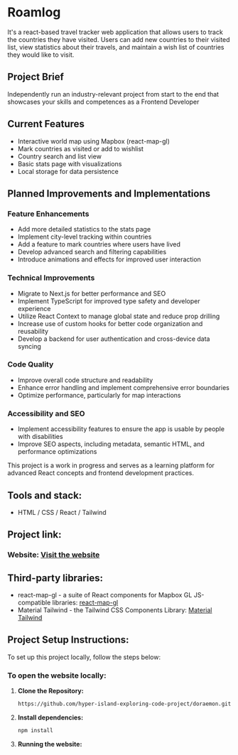 # Roamlog

It's a react-based travel tracker web application that allows users to track the countries they have visited. Users can add new countries to their visited list, view statistics about their travels, and maintain a wish list of countries they would like to visit.

## Project Brief

Independently run an industry-relevant project from start to the end that showcases your skills and competences as a Frontend Developer

## Current Features

- Interactive world map using Mapbox (react-map-gl)
- Mark countries as visited or add to wishlist
- Country search and list view
- Basic stats page with visualizations
- Local storage for data persistence

## Planned Improvements and Implementations

### Feature Enhancements

- Add more detailed statistics to the stats page
- Implement city-level tracking within countries
- Add a feature to mark countries where users have lived
- Develop advanced search and filtering capabilities
- Introduce animations and effects for improved user interaction

### Technical Improvements

- Migrate to Next.js for better performance and SEO
- Implement TypeScript for improved type safety and developer experience
- Utilize React Context to manage global state and reduce prop drilling
- Increase use of custom hooks for better code organization and reusability
- Develop a backend for user authentication and cross-device data syncing

### Code Quality

- Improve overall code structure and readability
- Enhance error handling and implement comprehensive error boundaries
- Optimize performance, particularly for map interactions

### Accessibility and SEO

- Implement accessibility features to ensure the app is usable by people with disabilities
- Improve SEO aspects, including metadata, semantic HTML, and performance optimizations

This project is a work in progress and serves as a learning platform for advanced React concepts and frontend development practices.

## Tools and stack:

- HTML / CSS / React / Tailwind

## Project link:

### Website: [Visit the website](https://roamlog.vercel.app)

## Third-party libraries:

- react-map-gl - a suite of React components for Mapbox GL JS-compatible libraries: [react-map-gl](https://visgl.github.io/react-map-gl)
- Material Tailwind - the Tailwind CSS Components Library: [Material Tailwind](https://www.material-tailwind.com/)

## Project Setup Instructions:

To set up this project locally, follow the steps below:

### To open the website locally:

1. **Clone the Repository:**

   ```bash
   https://github.com/hyper-island-exploring-code-project/doraemon.git
   ```

2. **Install dependencies:**

   ```bash
   npm install
   ```

3. **Running the website:**

   ```bash

   ```

